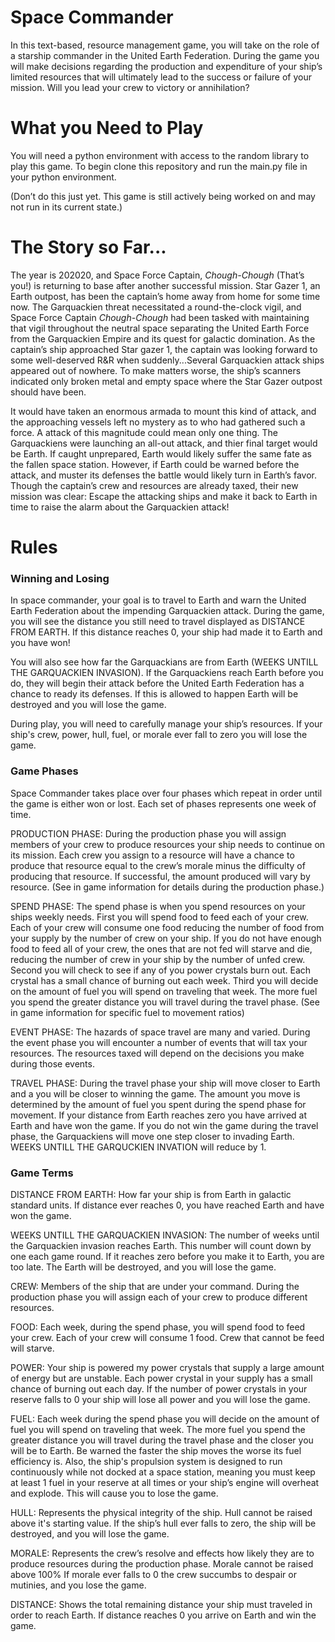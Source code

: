 
# Space Commander

In this text-based, resource management game, you will take on the role of a starship commander in the United Earth Federation. During the game you will make decisions regarding the production and expenditure of your ship’s limited resources that will ultimately lead to the success or failure of your mission. Will you lead your crew to victory or annihilation? 

# What you Need to Play

You will need a python environment with access to the random library to play this game.
To begin clone this repository and run the main.py file in your python environment.

(Don’t do this just yet. This game is still actively being worked on and may not run in its current state.)

# The Story so Far...

The year is 202020, and Space Force Captain, *Chough-Chough* (That’s you!) is returning to base after another successful mission. Star Gazer 1, an Earth outpost, has been the captain’s home away from home for some time now. The Garquackien threat necessitated a round-the-clock vigil, and Space Force Captain *Chough-Chough* had been tasked with maintaining that vigil throughout the neutral space separating the United Earth Force from the Garquackien Empire and its quest for galactic domination. As the captain’s ship approached Star gazer 1, the captain was looking forward to some well-deserved R&R when suddenly...Several Garquackien attack ships appeared out of nowhere. To make matters worse, the ship’s scanners indicated only broken metal and empty space where the Star Gazer outpost should have been. 

It would have taken an enormous armada to mount this kind of attack, and the approaching vessels left no mystery as to who had gathered such a force. A attack of this magnitude could mean only one thing. The Garquackiens were launching an all-out attack, and thier final target would be Earth. If caught unprepared, Earth would likely suffer the same fate as the fallen space station. However, if Earth could be warned before the attack, and muster its defenses the battle would likely turn in Earth’s favor. Though the captain’s crew and resources are already taxed, their new mission was clear: Escape the attacking ships and make it back to Earth in time to raise the alarm about the Garquackien attack!

# Rules

### Winning and Losing

In space commander, your goal is to travel to Earth and warn the United Earth Federation about the impending Garquackien attack. During the game, you will see the distance you still need to travel displayed as DISTANCE FROM EARTH. If this distance reaches 0, your ship had made it to Earth and you have won!

You will also see how far the Garquackians are from Earth (WEEKS UNTILL THE GARQUACKIEN INVASION). If the Garquackiens reach Earth before you do, they will begin their attack before the United Earth Federation has a chance to ready its defenses. If this is allowed to happen Earth will be destroyed and you will lose the game.

During play, you will need to carefully manage your ship’s resources. If your ship's crew, power, hull, fuel, or morale ever fall to zero you will lose the game.

### Game Phases

Space Commander takes place over four phases which repeat in order until the game is either won or lost. Each set of phases represents one week of time.

PRODUCTION PHASE: During the production phase you will assign members of your crew to produce resources your ship needs to continue on its mission. Each crew you assign to a resource will have a chance to produce that resource equal to the crew’s morale minus the difficulty of producing that resource. If successful, the amount produced will vary by resource. (See in game information for details during the production phase.) 

SPEND PHASE: The spend phase is when you spend resources on your ships weekly needs. First you will spend food to feed each of your crew. Each of your crew will consume one food reducing the number of food from your supply by the number of crew on your ship. If you do not have enough food to feed all of your crew, the ones that are not fed will starve and die, reducing the number of crew in your ship by the number of unfed crew. Second you will check to see if any of you power crystals burn out. Each crystal has a small chance of burning out each week. Third you will decide on the amount of fuel you will spend on traveling that week. The more fuel you spend the greater distance you will travel during the travel phase. (See in game information for specific fuel to movement ratios)

EVENT PHASE: The hazards of space travel are many and varied. During the event phase you will encounter a number of events that will tax your resources. The resources taxed will depend on the decisions you make during those events.

TRAVEL PHASE: During the travel phase your ship will move closer to Earth and a you will be closer to winning the game. The amount you move is determined by the amount of fuel you spent during the spend phase for movement. If your distance from Earth reaches zero you have arrived at Earth and have won the game. If you do not win the game during the travel phase, the Garquackiens will move one step closer to invading Earth. WEEKS UNTILL THE GARQUCKIEN INVATION will reduce by 1.

### Game Terms

DISTANCE FROM EARTH: How far your ship is from Earth in galactic standard units. If distance ever reaches 0, you have reached Earth and have won the game.
   
WEEKS UNTILL THE GARQUACKIEN INVASION: The number of weeks until the Garquackien invasion reaches 
Earth. This number will count down by one each game round. If it reaches zero before you make it to Earth, you are too late. The Earth will be destroyed, and you will lose the game.

CREW: Members of the ship that are under your command. During the production phase you will assign each of your crew to produce different resources.
    
FOOD: Each week, during the spend phase, you will spend food to feed your crew. Each of your crew will consume 1 food. Crew that cannot be feed will starve.
          
POWER: Your ship is powered my power crystals that supply a large amount of energy but are unstable. Each power crystal in your supply has a small chance of burning out each day. If the number of power crystals in your reserve falls to 0 your ship will lose all power and you will lose the game.
    
FUEL: Each week during the spend phase you will decide on the amount of fuel you will spend on traveling that week. The more fuel you spend the greater distance you will travel during the travel phase and the closer you will be to Earth. Be warned the faster the ship moves the worse its fuel efficiency is. Also, the ship's propulsion system is designed to run continuously while not docked at a space station, meaning you must keep at least 1 fuel in your reserve at all times or your ship’s engine will overheat and explode. This will cause you to lose the game.
    
HULL: Represents the physical integrity of the ship. Hull cannot be raised above it's starting value. If the ship’s hull ever falls to zero, the ship will be destroyed, and you will lose the game.
    
MORALE: Represents the crew’s resolve and effects how likely they are to produce resources during the production phase. Morale cannot be raised above 100% If morale ever falls to 0 the crew succumbs to despair or mutinies, and you lose the game.

DISTANCE: Shows the total remaining distance your ship must traveled in order to reach Earth.
If distance reaches 0 you arrive on Earth and win the game.

